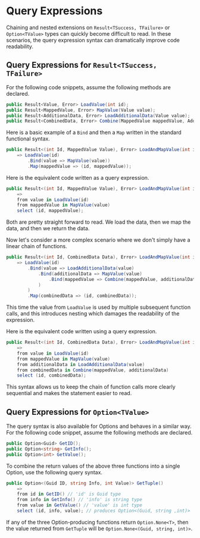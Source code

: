 # Query Expressions

Chaining and nested extensions on `Result<TSuccess, TFailure>` or `Option<TValue>` types can quickly become difficult to read. In these scenarios, the query expression syntax can dramatically improve code readability.

## Query Expressions for `Result<TSuccess, TFailure>`

For the following code snippets, assume the following methods are declared.

```csharp
public Result<Value, Error> LoadValue(int id);
public Result<MappedValue, Error> MapValue(Value value);
public Result<AdditionalData, Error> LoadAdditionalData(Value value);
public Result<CombinedData, Error> Combine(MappedValue mappedValue, AdditionalData additionalData);
```

Here is a basic example of a `Bind` and then a `Map` written in the standard functional syntax.

```csharp
public Result<(int Id, MappedValue Value), Error> LoadAndMapValue(int id)
    => LoadValue(id)
        .Bind(value => MapValue(value))
        .Map(mappedValue => (id, mappedValue));
```

Here is the equivalent code written as a query expression.

```csharp
public Result<(int Id, MappedValue Value), Error> LoadAndMapValue(int id)
    =>
    from value in LoadValue(id)
    from mappedValue in MapValue(value)
    select (id, mappedValue);
```

Both are pretty straight forward to read. We load the data, then we map the data, and then we return the data.

Now let's consider a more complex scenario where we don't simply have a linear chain of functions.

```csharp
public Result<(int Id, CombinedData Data), Error> LoadAndMapValue(int id)
    => LoadValue(id)
        .Bind(value => LoadAdditionalData(value)
            .Bind(additionalData => MapValue(value)
                .Bind(mappedValue => Combine(mappedValue, additionalData))
            )
        )
        .Map(combinedData => (id, combinedData));
```

This time the value from `LoadValue` is used by multiple subsequent function calls, and this introduces nesting which damages the readability of the expression.

Here is the equivalent code written using a query expression.

```csharp
public Result<(int Id, CombinedData Data), Error> LoadAndMapValue(int id)
    =>
    from value in LoadValue(id)
    from mappedValue in MapValue(value)
    from additionalData in LoadAdditionalData(value)
    from combinedData in Combine(mappedValue, additionalData)
    select (id, combinedData);
```

This syntax allows us to keep the chain of function calls more clearly sequential and makes the statement easier to read.

## Query Expressions for `Option<TValue>`

The query syntax is also available for Options and behaves in a similar way. For the following code snippet, assume the following methods are declared.

```csharp
public Option<Guid> GetID();
public Option<string> GetInfo();
public Option<int> GetValue();
```

To combine the return values of the above three functions into a single Option, use the following query syntax.

```csharp
public Option<(Guid ID, string Info, int Value)> GetTuple()
    =>
    from id in GetID() // 'id' is Guid type
    from info in GetInfo() // 'info' is string type
    from value in GetValue() // 'value' is int type
    select (id, info, value); // produces Option<(Guid, string ,int)>
```

If any of the three Option-producing functions return `Option.None<T>`, then the value returned from `GetTuple` will be `Option.None<(Guid, string, int)>`.
